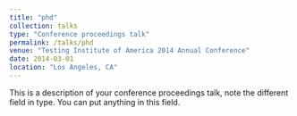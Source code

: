 ```yaml
---
title: "phd"
collection: talks
type: "Conference proceedings talk"
permalink: /talks/phd
venue: "Testing Institute of America 2014 Annual Conference"
date: 2014-03-01
location: "Los Angeles, CA"
---
```


This is a description of your conference proceedings talk, note the different field in type. You can put anything in this field.
